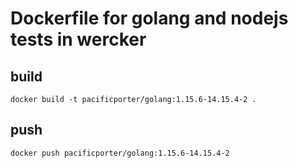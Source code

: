 # Dockerfile for golang and nodejs tests in wercker

## build

```
docker build -t pacificporter/golang:1.15.6-14.15.4-2 .
```

## push

```
docker push pacificporter/golang:1.15.6-14.15.4-2
```
